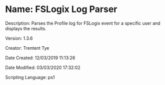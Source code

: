 ﻿# Name: FSLogix Log Parser

Description: Parses the Profile log for FSLogix event for a specific user and displays the results.

Version: 1.3.6

Creator: Trentent Tye

Date Created: 12/03/2019 11:13:26

Date Modified: 03/03/2020 17:32:02

Scripting Language: ps1

